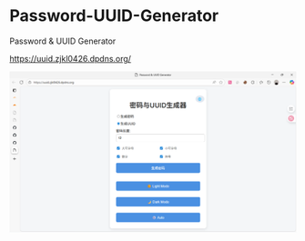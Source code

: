 # Password-UUID-Generator
Password &amp; UUID Generator

https://uuid.zjkl0426.dpdns.org/



![](https://raw.githubusercontent.com/827802685/Password-UUID-Generator/refs/heads/main/pictures/%E5%B1%8F%E5%B9%95%E6%88%AA%E5%9B%BE%202025-09-21%20140059.png)
